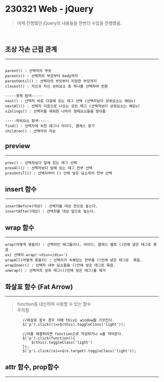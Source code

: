 # 230321 Web - jQuery
> 어제 진행했던 jQuery의 내용들을 한번더 수업을 진행했음.

<br>

## 조상 자손 근접 관계
---
```

parent() : 선택자의 부모
parents() : 선택자의 부모부터 body까지
parentUntil() : 선택자의 부모부터 지정한 부모까지
closest() : 자신과 자신 상위요소 중 하나를 선택하여 반환

-----형제 탐색-----
next() : 선택자 바로 다음에 있는 태그 선택 (선택자보다 상위요소는 해당x)
nextAll() : 선택자 다음으로 나오는 모든 태그 (선택자보다 상위요소는 해당x)
siblings() : 선택자를 제외한 나머지 형제요소들을 찾아줌

-----하위요소 탐색----- 
find() : 선택자에 속한 태그나 아이디, 클래스 찾기
children() : 선택자의 자손

```

## preview
---
```
prev() : 선택자보다 앞에 있는 태그 선택
prevAll() : 선택자보다 앞에 있는 태그 전부 선택
prevUntill() : 선택자부터 () 안에 넣은 요소까지 전부 선택
```

## insert 함수
---
```
insertBefore(대상) : 선택자를 대상 전으로 놓는다.
insertAfter(대상) : 선택자를 대상 앞으로 놓는다.
```

## wrap 함수
---
```
wrap(어떻게 묶을지) : 선택자인 태그들이나, 아이디, 클래스 별로 ()안에 넣은 태그로 묶음
ex) 선택자.wrap('<div></div>')
wrapAll(어떻게 묶을지) : 선택자가 속해있는 전부를 ()안에 넣은 태그로  묶음.
wrapInner() : 선택자 내부 요소들을 ()안에 넣은 태그로 묶음.
unwrap() : 선택자의 상위 태그(()안에 넣은 태그)를 제거 
```

## 화살표 함수 (Fat Arrow)
---
> function을 대신하여 사용할 수 있는 함수   
주의점
```
        //화살표 함수 경우 이때 this는 window를 가르킨다.
        $('p').click(()=>$(this).toggleClass('light'));
        
        //이를 해결하려면 function으로 작성하거나 e를 적어준다.
        $('p').click(function(){
            $(this).toggleClass('light')
        });
        $('p').click((e)=>$(e.target).toggleClass('light'));
```

## attr 함수, prop함수
---
